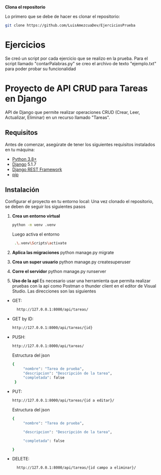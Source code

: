**Clona el repositorio**

Lo primero que se debe de hacer es clonar el repositorio: 
   
   ```bash
   git clone https://github.com/LuisAmezcuaDev/EjerciciosPrueba
   ```
# Ejercicios 
Se creó un script por cada ejercicio que se realizo en la prueba. Para el script llamado "contarPalabras.py" se creo el archivo de texto "ejemplo.txt" para poder probar su funcionalidad

# Proyecto de API CRUD para Tareas en Django

API de Django que permite realizar operaciones CRUD (Crear, Leer, Actualizar, Eliminar) en un recurso llamado "Tareas".

## Requisitos

Antes de comenzar, asegúrate de tener los siguientes requisitos instalados en tu máquina:

- [Python 3.8+](https://www.python.org/)
- [Django](https://www.djangoproject.com/) 5.1.7
- [Django REST Framework](https://www.django-rest-framework.org/)
- [pip](https://pip.pypa.io/en/stable/)

## Instalación

Configurar el proyecto en tu entorno local:
Una vez clonado el repositorio, se deben de seguir los siguientes pasos

1. **Crea un entorno virtual**
    ```bash
    python -m venv .venv
    ```
    Luego activa el entorno
   ```bash
    .\.venv\Scripts\activate
   ```

3. **Aplica las migraciones**
    python manage.py migrate

4. **Crea un super usuario**
    python manage.py createsuperuser

5. **Corre el servidor**
    python manage.py runserver

6. **Uso de la apl**
    Es necesario usar una herramienta que permita realizar pruebas con la api como Postman o thunder client en el editor de Visual Studio. Las direcciones son las siguientes

- GET:
   ```bash
     http://127.0.0.1:8000/api/tareas/
   ```
- GET by ID:
   ```bash
   http://127.0.0.1:8000/api/tareas/{id}
   ```
- PUSH:
   ```bash
   http://127.0.0.1:8000/api/tareas/
   ```
    Estructura del json
   ```bash
   {
        "nombre": "Tarea de prueba",
        "descripcion": "Descripción de la tarea",
        "completada": false
    }
   ```
- PUT:
   ```bash
   http://127.0.0.1:8000/api/tareas/{id a editar}/
   ```
    Estructura del json
   ```bash
   {
        "nombre": "Tarea de prueba",
   
        "descripcion": "Descripción de la tarea",
   
        "completada": false
   
   }
   ```
- DELETE:
   ```bash
     http://127.0.0.1:8000/api/tareas/{id campo a eliminar}/
   ```

